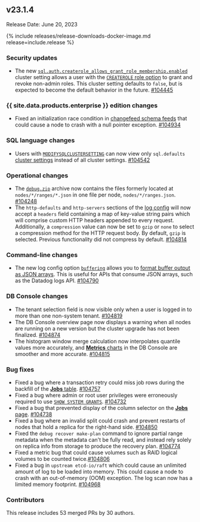 ## v23.1.4

Release Date: June 20, 2023

{% include releases/release-downloads-docker-image.md release=include.release %}

<h3 id="v23-1-4-security-updates">Security updates</h3>

- The new [`sql.auth.createrole_allows_grant_role_membership.enabled`](https://www.cockroachlabs.com/docs/v23.1/cluster-settings#setting-sql-auth-createrole-allows-grant-role-membership-enabled) cluster setting allows a user with the [`CREATEROLE` role option](https://www.cockroachlabs.com/docs/v23.1/create-user#role-options) to grant and revoke non-admin roles. This cluster setting defaults to `false`, but is expected to become the default behavior in the future. [#104445][#104445]

<h3 id="v23-1-4-{{-site.data.products.enterprise-}}-edition-changes">{{ site.data.products.enterprise }} edition changes</h3>

- Fixed an initialization race condition in [changefeed schema feeds](https://www.cockroachlabs.com/docs/v23.1/changefeed-examples) that could cause a node to crash with a null pointer exception. [#104934][#104934]

<h3 id="v23-1-4-sql-language-changes">SQL language changes</h3>

- Users with [`MODIFYSQLCLUSTERSETTING`](https://www.cockroachlabs.com/docs/v23.1/security-reference/authorization#supported-privileges) can now view only `sql.defaults` [cluster settings](https://www.cockroachlabs.com/docs/v23.1/cluster-settings) instead of all cluster settings. [#104542][#104542]

<h3 id="v23-1-4-operational-changes">Operational changes</h3>

- The [`debug.zip`](https://www.cockroachlabs.com/docs/v23.1/cockroach-debug-zip) archive now contains the files formerly located at `nodes/*/ranges/*.json` in one file per node, `nodes/*/ranges.json`. [#104248][#104248]
- The `http-defaults` and `http-servers` sections of the [log config](https://www.cockroachlabs.com/docs/v23.1/configure-logs) will now accept a `headers` field containing a map of key-value string pairs which will comprise custom HTTP headers appended to every request. Additionally, a `compression` value can now be set to `gzip` or `none` to select a compression method for the HTTP request body. By default, `gzip` is selected. Previous functionality did not compress by default. [#104814][#104814]

<h3 id="v23-1-4-command-line-changes">Command-line changes</h3>

- The new log config option [`buffering`](https://www.cockroachlabs.com/docs/v23.1/configure-logs#log-buffering-for-network-sinks) allows you to [format buffer output as JSON arrays](https://www.cockroachlabs.com/docs/v23.1/configure-logs#file-logging-format). This is useful for APIs that consume JSON arrays, such as the Datadog logs API. [#104790][#104790]

<h3 id="v23-1-4-db-console-changes">DB Console changes</h3>

- The tenant selection field is now visible only when a user is logged in to more than one non-system tenant. [#104819][#104819]
- The DB Console overview page now displays a warning when all nodes are running on a new version but the cluster upgrade has not been finalized. [#104874][#104874]
- The histogram window merge calculation now interpolates quantile values more accurately, and [**Metrics** charts](https://www.cockroachlabs.com/docs/v23.1/ui-overview#metrics) in the DB Console are smoother and more accurate. [#104815][#104815]

<h3 id="v23-1-4-bug-fixes">Bug fixes</h3>

- Fixed a bug where a transaction retry could miss job rows during the backfill of the [**Jobs** table](https://www.cockroachlabs.com/docs/v23.1/ui-jobs-page#jobs-table). [#104757][#104757]
- Fixed a bug where admin or root user privileges were erroneously required to use [`SHOW SYSTEM GRANTS`](https://www.cockroachlabs.com/docs/v23.1/show-system-grants). [#104732][#104732]
- Fixed a bug that prevented display of the column selector on the [**Jobs** page](https://www.cockroachlabs.com/docs/v23.1/ui-jobs-page). [#104738][#104738]
- Fixed a bug where an invalid split could crash and prevent restarts of nodes that hold a replica for the right-hand side. [#104850][#104850]
- Fixed the `debug recover make-plan` command to ignore partial range metadata when the metadata can't be fully read, and instead rely solely on replica info from storage to produce the recovery plan. [#104774][#104774]
- Fixed a metric bug that could cause volumes such as RAID logical volumes to be counted twice.[#104806][#104806]
- Fixed a bug in `upstream etcd-io/raft` which could cause an unlimited amount of log to be loaded into memory. This could cause a node to crash with an out-of-memory (OOM) exception. The log scan now has a limited memory footprint. [#104968][#104968]

<div class="release-note-contributors" markdown="1">

<h3 id="v23-1-4-contributors">Contributors</h3>

This release includes 53 merged PRs by 30 authors.

</div>

[#104248]: https://github.com/cockroachdb/cockroach/pull/104248
[#104445]: https://github.com/cockroachdb/cockroach/pull/104445
[#104542]: https://github.com/cockroachdb/cockroach/pull/104542
[#104732]: https://github.com/cockroachdb/cockroach/pull/104732
[#104738]: https://github.com/cockroachdb/cockroach/pull/104738
[#104757]: https://github.com/cockroachdb/cockroach/pull/104757
[#104774]: https://github.com/cockroachdb/cockroach/pull/104774
[#104790]: https://github.com/cockroachdb/cockroach/pull/104790
[#104806]: https://github.com/cockroachdb/cockroach/pull/104806
[#104814]: https://github.com/cockroachdb/cockroach/pull/104814
[#104815]: https://github.com/cockroachdb/cockroach/pull/104815
[#104819]: https://github.com/cockroachdb/cockroach/pull/104819
[#104850]: https://github.com/cockroachdb/cockroach/pull/104850
[#104874]: https://github.com/cockroachdb/cockroach/pull/104874
[#104934]: https://github.com/cockroachdb/cockroach/pull/104934
[#104968]: https://github.com/cockroachdb/cockroach/pull/104968
